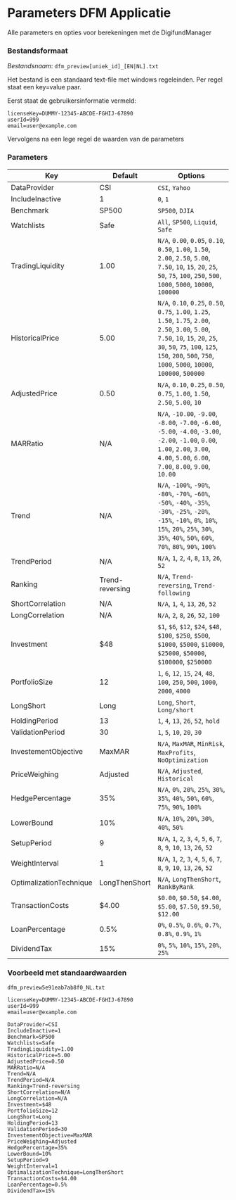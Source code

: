 # Parameters DFM Applicatie

Alle parameters en opties voor berekeningen met de DigifundManager

### Bestandsformaat

*Bestandsnaam*: `dfm_preview[uniek_id]_[EN|NL].txt`

Het bestand is een standaard text-file met windows regeleinden. Per regel staat een key=value paar.

Eerst staat de gebruikersinformatie vermeld:

```
licenseKey=DUMMY-12345-ABCDE-FGHIJ-67890
userId=999
email=user@example.com
```

Vervolgens na een lege regel de waarden van de parameters

### Parameters

|Key|Default|Options|
|---|---|---|
|DataProvider|CSI|`CSI`, `Yahoo`|
|IncludeInactive|1|`0`, `1`|
|Benchmark|SP500|`SP500`, `DJIA`|
|Watchlists|Safe|`All`, `SP500`, `Liquid`, `Safe`|
|TradingLiquidity|1.00|`N/A`, `0.00`, `0.05`, `0.10`, `0.50`, `1.00`, `1.50`, `2.00`, `2.50`, `5.00`, `7.50`, `10`, `15`, `20`, `25`, `50`, `75`, `100`, `250`, `500`, `1000`, `5000`, `10000`, `100000`|
|HistoricalPrice|5.00|`N/A`, `0.10`, `0.25`, `0.50`, `0.75`, `1.00`, `1.25`, `1.50`, `1.75`, `2.00`, `2.50`, `3.00`, `5.00`, `7.50`, `10`, `15`, `20`, `25`, `30`, `50`, `75`, `100`, `125`, `150`, `200`, `500`, `750`, `1000`, `5000`, `10000`, `100000`, `500000`|
|AdjustedPrice|0.50|`N/A`, `0.10`, `0.25`, `0.50`, `0.75`, `1.00`, `1.50`, `2.50`, `5.00`, `10`|
|MARRatio|N/A|`N/A`, `-10.00`, `-9.00`, `-8.00`, `-7.00`, `-6.00`, `-5.00`, `-4.00`, `-3.00`, `-2.00`, `-1.00`, `0.00`, `1.00`, `2.00`, `3.00`, `4.00`, `5.00`, `6.00`, `7.00`, `8.00`, `9.00`, `10.00`|
|Trend|N/A|`N/A`, `-100%`, `-90%`, `-80%`, `-70%`, `-60%`, `-50%`, `-40%`, `-35%`, `-30%`, `-25%`, `-20%`, `-15%`, `-10%`, `0%`, `10%`, `15%`, `20%`, `25%`, `30%`, `35%`, `40%`, `50%`, `60%`, `70%`, `80%`, `90%`, `100%`|
|TrendPeriod|N/A|`N/A`, `1`, `2`, `4`, `8`, `13`, `26`, `52`|
|Ranking|Trend-reversing|`N/A`, `Trend-reversing`, `Trend-following`|
|ShortCorrelation|N/A|`N/A`, `1`, `4`, `13`, `26`, `52`|
|LongCorrelation|N/A|`N/A`, `2`, `8`, `26`, `52`, `100`|
|Investment|$48|`$1`, `$6`, `$12`, `$24`, `$48`, `$100`, `$250`, `$500`, `$1000`, `$5000`, `$10000`, `$25000`, `$50000`, `$100000`, `$250000`|
|PortfolioSize|12|`1`, `6`, `12`, `15`, `24`, `48`, `100`, `250`, `500`, `1000`, `2000`, `4000`|
|LongShort|Long|`Long`, `Short`, `Long/short`|
|HoldingPeriod|13|`1`, `4`, `13`, `26`, `52`, `hold`|
|ValidationPeriod|30|`1`, `5`, `10`, `20`, `30`|
|InvestementObjective|MaxMAR|`N/A`, `MaxMAR`, `MinRisk`, `MaxProfits`, `NoOptimization`|
|PriceWeighing|Adjusted|`N/A`, `Adjusted`, `Historical`|
|HedgePercentage|35%|`N/A`, `0%`, `20%`, `25%`, `30%`, `35%`, `40%`, `50%`, `60%`, `75%`, `90%`, `100%`|
|LowerBound|10%|`N/A`, `10%`, `20%`, `30%`, `40%`, `50%`|
|SetupPeriod|9|`N/A`, `1`, `2`, `3`, `4`, `5`, `6`, `7`, `8`, `9`, `10`, `13`, `26`, `52`|
|WeightInterval|1|`N/A`, `1`, `2`, `3`, `4`, `5`, `6`, `7`, `8`, `9`, `10`, `13`, `26`, `52`|
|OptimalizationTechnique|LongThenShort|`N/A`, `LongThenShort`, `RankByRank`|
|TransactionCosts|$4.00|`$0.00`, `$0.50`, `$4.00`, `$5.00`, `$7.50`, `$9.50`, `$12.00`|
|LoanPercentage|0.5%|`0%`, `0.5%`, `0.6%`, `0.7%`, `0.8%`, `0.9%`, `1%`|
|DividendTax|15%|`0%`, `5%`, `10%`, `15%`, `20%`, `25%`|
### Voorbeeld met standaardwaarden

`dfm_preview5e91eab7ab8f0_NL.txt`

```
licenseKey=DUMMY-12345-ABCDE-FGHIJ-67890
userId=999
email=user@example.com

DataProvider=CSI
IncludeInactive=1
Benchmark=SP500
Watchlists=Safe
TradingLiquidity=1.00
HistoricalPrice=5.00
AdjustedPrice=0.50
MARRatio=N/A
Trend=N/A
TrendPeriod=N/A
Ranking=Trend-reversing
ShortCorrelation=N/A
LongCorrelation=N/A
Investment=$48
PortfolioSize=12
LongShort=Long
HoldingPeriod=13
ValidationPeriod=30
InvestementObjective=MaxMAR
PriceWeighing=Adjusted
HedgePercentage=35%
LowerBound=10%
SetupPeriod=9
WeightInterval=1
OptimalizationTechnique=LongThenShort
TransactionCosts=$4.00
LoanPercentage=0.5%
DividendTax=15%
```

